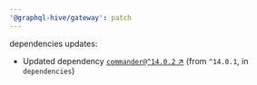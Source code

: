 ```yaml
---
'@graphql-hive/gateway': patch
---
```


dependencies updates: 

- Updated dependency [`commander@^14.0.2` ↗︎](https://www.npmjs.com/package/commander/v/14.0.2) (from `^14.0.1`, in `dependencies`)
